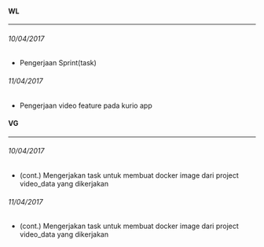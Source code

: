 #### WL
---
###### 10/04/2017
 * Pengerjaan Sprint(task)

###### 11/04/2017
 * Pengerjaan video feature pada kurio app


#### VG
---
###### 10/04/2017
* (cont.) Mengerjakan task untuk membuat docker image dari project video_data yang dikerjakan

###### 11/04/2017
* (cont.) Mengerjakan task untuk membuat docker image dari project video_data yang dikerjakan